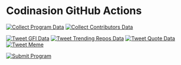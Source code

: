 # Codinasion GitHub Actions

[![Collect Program Data](https://github.com/codinasion/codinasion/actions/workflows/collect-program-data.yml/badge.svg)](https://github.com/codinasion/codinasion/actions/workflows/collect-program-data.yml) [![Collect Contributors Data](https://github.com/codinasion/codinasion/actions/workflows/collect-contributors-data.yml/badge.svg)](https://github.com/codinasion/codinasion/actions/workflows/collect-contributors-data.yml)

[![Tweet GFI Data](https://github.com/codinasion/codinasion/actions/workflows/tweet-gfi-data.yml/badge.svg)](https://github.com/codinasion/codinasion/actions/workflows/tweet-gfi-data.yml) [![Tweet Trending Repos Data](https://github.com/codinasion/codinasion/actions/workflows/tweet-trending-repos-data.yml/badge.svg)](https://github.com/codinasion/codinasion/actions/workflows/tweet-trending-repos-data.yml) [![Tweet Quote Data](https://github.com/codinasion/codinasion/actions/workflows/tweet-quote-data.yml/badge.svg)](https://github.com/codinasion/codinasion/actions/workflows/tweet-quote-data.yml) [![Tweet Meme](https://github.com/codinasion/codinasion/actions/workflows/tweet-meme.yml/badge.svg)](https://github.com/codinasion/codinasion/actions/workflows/tweet-meme.yml)

[![Submit Program](https://github.com/codinasion/codinasion/actions/workflows/submit-program.yml/badge.svg)](https://github.com/codinasion/codinasion/actions/workflows/submit-program.yml)
